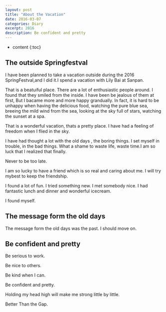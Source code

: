 ```yaml
---
layout: post
title: "About the Vacation"
date: 2016-03-07
categories: Diary
excerpt: 2016
description: Be confident and pretty
---
```


* content
{:toc}

## The outside Springfestval

I have been planned to take a vacation outside during the 2016 SpringFestval,and I did it.I spend a vacation with Lily Bai at Sanpan.

That is a beatuiful place. There are a lot of enthusiastic people around. I found that they smiled from the inside. I have been be jealous of them at first, But 
I bacame more and more happy grandually. In fact, it is hard to be unhappy when having the delicious food, watching the pure blue sea, breeing the mild wind from the sea,
looking at the sky full of stars, watching the sunset at a spa.

That is a wonderful vacation, thats a pretty place. I have had a feeling of freedom when I flied in the sky.

I have had thought a lot with the old days , the boring things. I set myself in trouble, in the bad things. What a shame to waste life, waste time.I am so luck that I realized that finally.

Never to be too late.

I am so lucky to have a friend which is so real and caring about me. I will try mybest to keep the friendship.

I found a lot of fun. I tried something new. I met somebody nice. I had fantastic lunch and dinner and wonderful icecream. 

I found myself. 


## The message form the old days

The message form the old days was the past. I should move on.

## Be confident and pretty

Be serious to work.

Be nice to others.

Be kind when I can.

Be confident and pretty.

Holding my head high will make me strong little by little.

Better Than the Gap.




